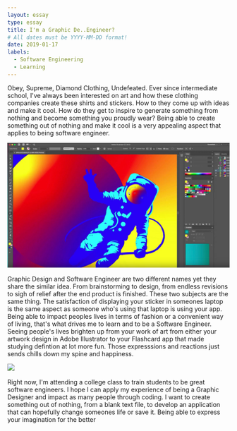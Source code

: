 ```yaml
---
layout: essay
type: essay
title: I'm a Graphic De..Engineer?
# All dates must be YYYY-MM-DD format!
date: 2019-01-17
labels:
  - Software Engineering
  - Learning
---
```



 Obey, Supreme, Diamond Clothing, Undefeated. Ever since intermediate school, I've always been interested on art and how these clothing companies create these shirts and stickers. How to they come up with ideas and make it cool. How do they get to inspire to generate something from nothing and become something you proudly wear? Being able to create something out of nothing and make it cool is a very appealing aspect that applies to being software engineer.

<img class="ui floated image" src="../images/ai.jpg">

  Graphic Design and Software Engineer are two different names yet they share the similar idea. From brainstorming to design, from endless revisions to sigh of relief after the end product is finished. These two subjects are the same thing. The satisfaction of displaying your sticker in someones laptop is the same aspect as someone who's using that laptop is using your app. Being able to impact peoples lives in terms of fashion or a convenient way of living, that's what drives me to learn and to be a Software Engineer. Seeing people's lives brighten up from your work of art from either your artwork design in Adobe Illustrator to your Flashcard app that made studying defintion at lot more fun. Those expresssions and reactions just sends chills down my spine and happiness.

<img class="ui  floated image" src="../images/software-code.jpg">

 Right now, I'm attending a college class to train students to be great software engineers. I hope I can apply my experience of being a Graphic Designer and impact as many people through coding. I want to create something out of nothing, from a blank text file, to develop an application that can hopefully change someones life or save it. Being able to express your imagination for the better
